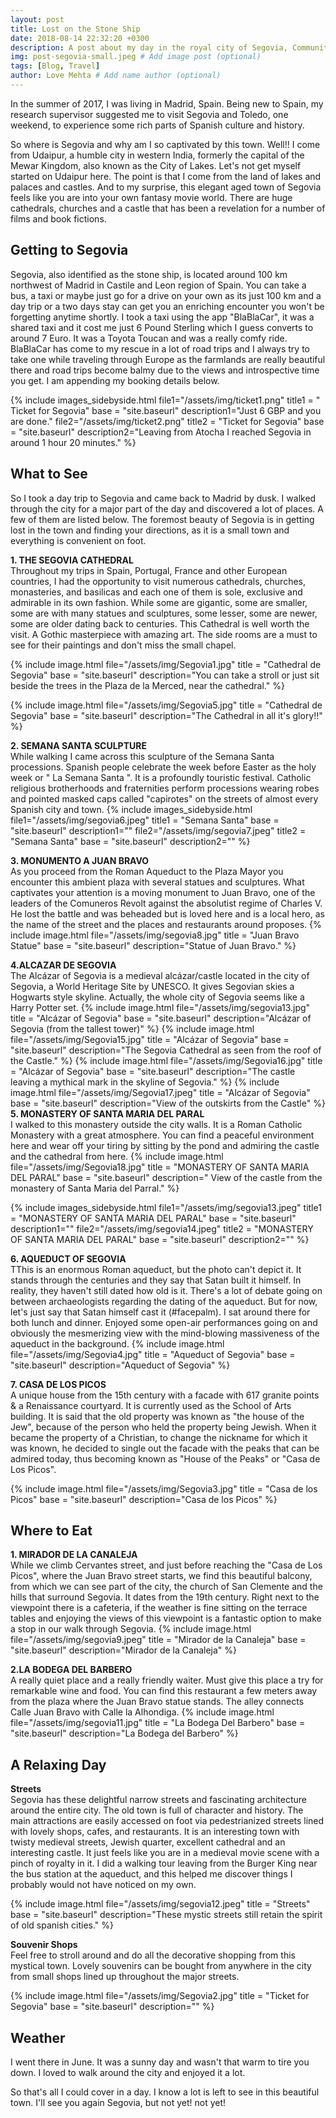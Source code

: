 ```yaml
---
layout: post
title: Lost on the Stone Ship
date: 2018-08-14 22:32:20 +0300
description: A post about my day in the royal city of Segovia, Community of Madrid - Spain. Read on.. # Add post description (optional)
img: post-segovia-small.jpeg # Add image post (optional)
tags: [Blog, Travel]
author: Love Mehta # Add name author (optional)
---
```

In the summer of 2017, I was living in Madrid, Spain. Being new to Spain, my research supervisor suggested me to visit Segovia and Toledo, one weekend, to experience some rich parts of Spanish culture and history. 

So where is Segovia and why am I so captivated by this town. Well!! I come from Udaipur, a humble city in western India, formerly the capital of the Mewar Kingdom, also known as the City of Lakes. Let's not get myself started on Udaipur here. The point is that I come from the land of lakes and palaces and castles. And to my surprise, this elegant aged town of Segovia feels like you are into your own fantasy movie world. There are huge cathedrals, churches and a castle that has been a revelation for a number of films and book fictions.

## Getting to Segovia

Segovia, also identified as the stone ship, is located around 100 km northwest of Madrid in Castile and Leon region of Spain. You can take a bus, a taxi or maybe just go for a drive on your own as its just 100 km and a day trip or a two days stay can get you an enriching encounter you won't be forgetting anytime shortly.
I took a taxi using the app "BlaBlaCar", it was a shared taxi and it cost me just 6 Pound Sterling which I guess converts to around 7 Euro. It was a Toyota Toucan and was a really comfy ride. BlaBlaCar has come to my rescue in a lot of road trips and I always try to take one while traveling through Europe as the farmlands are really beautiful there and road trips become balmy due to the views and introspective time you get. I am appending my booking details below.
<!-- ![]({{site.baseurl}}/assets/img/ticket1.png)
**
![]({{site.baseurl}}/assets/img/ticket2.png)
*Leaving from Atocha I reached Segovia in around 1 hour 20 minutes.*
 -->
 {% include images_sidebyside.html file1="/assets/img/ticket1.png"  title1 = " Ticket for Segovia" base = "site.baseurl" description1="Just 6 GBP and you are done." file2="/assets/img/ticket2.png"  title2 = "Ticket for Segovia" base = "site.baseurl" description2="Leaving from Atocha I reached Segovia in around 1 hour 20 minutes." %}
<!-- 
 {% include image_small.html file="/assets/img/ticket1.png"  title = " Ticket for Segovia" base = "site.baseurl" description="Just 6 GBP and you are done." %}

{% include image_small.html file="/assets/img/ticket2.png"  title = "Ticket for Segovia" base = "site.baseurl" description="Leaving from Atocha I reached Segovia in around 1 hour 20 minutes." %}
 -->

## What to See

So I took a day trip to Segovia and came back to Madrid by dusk. I walked through the city for a major part of the day and discovered a lot of places. A few of them are listed below. The foremost beauty of Segovia is in getting lost in the town and finding your directions, as it is a small town and everything is convenient on foot.

**1. THE SEGOVIA CATHEDRAL**<br/>
 Throughout my trips in Spain, Portugal, France and other European countries, I had the opportunity to visit numerous cathedrals, churches, monasteries, and basilicas and each one of them is sole, exclusive and admirable in its own fashion. While some are gigantic, some are smaller, some are with many statues and sculptures, some lesser, some are newer, some are older dating back to centuries. This Cathedral is well worth the visit. A Gothic masterpiece with amazing art. The side rooms are a must to see for their paintings and don't miss the small chapel. 

{% include image.html file="/assets/img/Segovia1.jpg"  title = "Cathedral de Segovia" base = "site.baseurl" description="You can take a stroll or just sit beside the trees in the Plaza de la Merced, near the cathedral." %}

{% include image.html file="/assets/img/Segovia5.jpg"  title = "Cathedral de Segovia" base = "site.baseurl" description="The Cathedral in all it's glory!!" %}

**2. SEMANA SANTA SCULPTURE**<br/>
 While walking I came across this sculpture of the Semana Santa processions. Spanish people celebrate the week before Easter as the holy week or " La Semana Santa ". It is a profoundly touristic festival. Catholic religious brotherhoods and fraternities perform processions wearing robes and pointed masked caps called "capirotes" on the streets of almost every Spanish city and town.
{% include images_sidebyside.html file1="/assets/img/segovia6.jpeg"  title1 = "Semana Santa" base = "site.baseurl" description1="" file2="/assets/img/segovia7.jpeg"  title2 = "Semana Santa" base = "site.baseurl" description2="" %}

**3. MONUMENTO A JUAN BRAVO**<br/>
As you proceed from the Roman Aqueduct to the Plaza Mayor you encounter this ambient plaza with several statues and sculptures. What captivates your attention is a moving monument to Juan Bravo, one of the leaders of the Comuneros Revolt against the absolutist regime of Charles V. He lost the battle and was beheaded but is loved here and is a local hero, as the name of the street and the places and restaurants around proposes.
{% include image.html file="/assets/img/segovia8.jpg"  title = "Juan Bravo Statue" base = "site.baseurl" description="Statue of Juan Bravo." %}

**4.ALCAZAR DE SEGOVIA**<br/>
The Alcázar of Segovia is a medieval alcázar/castle located in the city of Segovia, a World Heritage Site by UNESCO. It gives Segovian skies a Hogwarts style skyline. Actually, the whole city of Segovia seems like a Harry Potter set.
{% include image.html file="/assets/img/segovia13.jpg"  title = "Alcázar of Segovia" base = "site.baseurl" description="Alcázar of Segovia (from the tallest tower)" %}
{% include image.html file="/assets/img/Segovia15.jpg"  title = "Alcázar of Segovia" base = "site.baseurl" description="The Segovia Cathedral as seen from the roof of the Castle." %}
{% include image.html file="/assets/img/Segovia16.jpg"  title = "Alcázar of Segovia" base = "site.baseurl" description="The castle leaving a mythical mark in the skyline of Segovia." %}
{% include image.html file="/assets/img/Segovia17.jpeg"  title = "Alcázar of Segovia" base = "site.baseurl" description="View of the outskirts from the Castle" %}
**5. MONASTERY OF SANTA MARIA DEL PARAL**<br/> 
I walked to this monastery outside the city walls. It is a Roman Catholic Monastery with a great atmosphere. You can find a peaceful environment here and wear off your tiring by sitting by the pond and admiring the castle and the cathedral from here.
{% include image.html file="/assets/img/Segovia18.jpg"  title = "MONASTERY OF SANTA MARIA DEL PARAL" base = "site.baseurl" description="
View of the castle from the monastery of Santa Maria del Parral." %}

{% include images_sidebyside.html file1="/assets/img/segovia13.jpeg"  title1 = "MONASTERY OF SANTA MARIA DEL PARAL" base = "site.baseurl" description1="" file2="/assets/img/segovia14.jpeg"  title2 = "MONASTERY OF SANTA MARIA DEL PARAL" base = "site.baseurl" description2="" %}


**6. AQUEDUCT OF SEGOVIA**<br/>
TThis is an enormous Roman aqueduct, but the photo can't depict it. It stands through the centuries and they say that Satan built it himself. In reality, they haven't still dated how old is it. There's a lot of debate going on between archaeologists regarding the dating of the aqueduct. But for now, let's just say that Satan himself cast it (#facepalm).
I sat around there for both lunch and dinner. Enjoyed some open-air performances going on and obviously the mesmerizing view with the mind-blowing massiveness of the aqueduct in the background.
{% include image.html file="/assets/img/Segovia4.jpg"  title = "Aqueduct of Segovia" base = "site.baseurl" description="Aqueduct of Segovia" %}

**7. CASA DE LOS PICOS**<br/>
A unique house from the 15th century with a facade with 617 granite points & a Renaissance courtyard. It is currently used as the School of Arts building. It is said that the old property was known as "the house of the Jew", because of the person who held the property being Jewish. When it became the property of a Christian, to change the nickname for which it was known, he decided to single out the facade with the peaks that can be admired today, thus becoming known as "House of the Peaks" or "Casa de Los Picos".

{% include image.html file="/assets/img/Segovia3.jpg"  title = "Casa de los Picos" base = "site.baseurl" description="Casa de los Picos" %}



<!-- 
![]({{site.baseurl}}/assets/img/yosh-ginsu.jpg)
*caption* -->

## Where to Eat
**1. MIRADOR DE LA CANALEJA**<br/>
 While we climb Cervantes street, and just before reaching the "Casa de Los Picos", where the Juan Bravo street starts, we find this beautiful balcony, from which we can see part of the city, the church of San Clemente and the hills that surround Segovia. It dates from the 19th century. Right next to the viewpoint there is a cafeteria, if the weather is fine sitting on the terrace tables and enjoying the views of this viewpoint is a fantastic option to make a stop in our walk through Segovia.
 {% include image.html file="/assets/img/segovia9.jpeg"  title = "Mirador de la Canaleja" base = "site.baseurl" description="Mirador de la Canaleja" %}

**2.LA BODEGA DEL BARBERO**<br/>
 A really quiet place and a really friendly waiter. Must give this place a try for remarkable wine and food. You can find this restaurant a few meters away from the plaza where the Juan Bravo statue stands. The alley connects Calle Juan Bravo with Calle la Alhondiga.
 {% include image.html file="/assets/img/segovia11.jpg"  title = "La Bodega Del Barbero" base = "site.baseurl" description="La Bodega del Barbero" %}

## A Relaxing Day

**Streets**<br/>
Segovia has these delightful narrow streets and fascinating architecture around the entire city. The old town is full of character and history. The main attractions are easily accessed on foot via pedestrianized streets lined with lovely shops, cafes, and restaurants. It is an interesting town with twisty medieval streets, Jewish quarter, excellent cathedral and an interesting castle. It just feels like you are in a medieval movie scene with a pinch of royalty in it. I did a walking tour leaving from the Burger King near the bus station at the aqueduct, and this helped me discover things I probably would not have noticed on my own.

{% include image.html file="/assets/img/segovia12.jpeg"  title = "Streets" base = "site.baseurl" description="These mystic streets still retain the spirit of old spanish cities." %}

**Souvenir Shops** <br/>
Feel free to stroll around and do all the decorative shopping from this mystical town. Lovely souvenirs can be bought from anywhere in the city from small shops lined up throughout the major streets.

{% include image.html file="/assets/img/Segovia2.jpg"  title = "Ticket for Segovia" base = "site.baseurl" description="" %}
## Weather

I went there in June. It was a sunny day and wasn't that warm to tire you down. I loved to walk around the city and enjoyed it a lot. 
<br/>

So that's all I could cover in a day. I know a lot is left to see in this beautiful town. I'll see you again Segovia, but not yet! not yet!
